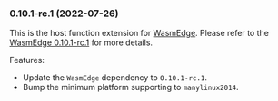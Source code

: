### 0.10.1-rc.1 (2022-07-26)

This is the host function extension for [WasmEdge](https://github.com/WasmEdge/WasmEdge).
Please refer to the [WasmEdge 0.10.1-rc.1](https://github.com/WasmEdge/WasmEdge/releases/tag/0.10.1-rc.1) for more details.

Features:

* Update the `WasmEdge` dependency to `0.10.1-rc.1`.
* Bump the minimum platform supporting to `manylinux2014`.
